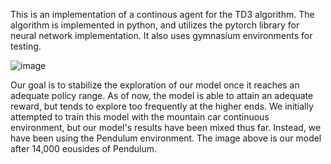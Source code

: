 This is an implementation of a continous agent for the TD3 algorithm. The algorithm is implemented in python, and utilizes the pytorch library for neural network implementation. It also uses gymnasium environments for testing. 

![image](https://github.com/NoahRothgaber/TD3_mountaincar/assets/116089659/8fa5e2fb-d7d7-402b-8b4f-3a1b428f0dad)

Our goal is to stabilize the exploration of our model once it reaches an adequate policy range. As of now, the model is able to attain an adequate reward, but tends to explore too frequently at the higher ends. We initially attempted to train this model with the mountain car continuous environment, but our model's results have been mixed thus far. Instead, we have been using the Pendulum environment. The image above is our model after 14,000 eousides of Pendulum.  
